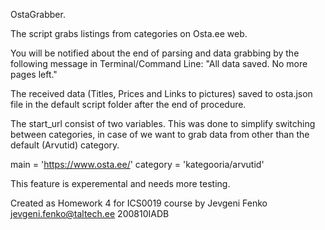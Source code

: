 OstaGrabber.

The script grabs listings from categories on Osta.ee web.

You will be notified about the end of parsing and data grabbing by the 
following message in Terminal/Command Line:
"All data saved. No more pages left."

The received data (Titles, Prices and Links to pictures) saved to osta.json 
file in the default script folder after the end of procedure.

The start_url consist of two variables.
This was done to simplify switching between categories, in case of we want to
grab data from other than the default (Arvutid) category.

main = 'https://www.osta.ee/'
category = 'kategooria/arvutid'

This feature is experemental and needs more testing.

Created as Homework 4 for ICS0019 course
by Jevgeni Fenko
jevgeni.fenko@taltech.ee
200810IADB